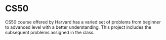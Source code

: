 # CS50
CS50 course offered by Harvard has a varied set of problems from beginner to advanced level with a better understanding. This project includes the subsequent problems assigned in the class.
